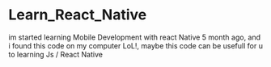 # Learn_React_Native
im started learning Mobile Development with react Native 5 month ago, and i found this code on my  computer LoL!, maybe this code can be usefull for u to learning Js / React Native
